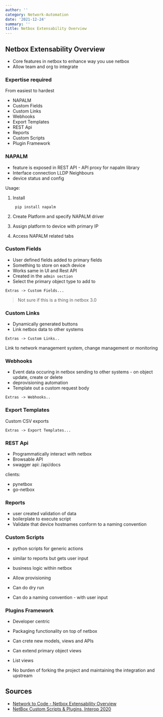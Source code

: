 ```yaml
---
author: ''
category: Network-Automation
date: '2021-12-24'
summary: ''
title: Netbox Extensability Overview
---
```

## Netbox Extensability Overview

* Core features in netbox to enhance way you use netbox
* Allow team and org to integrate

### Expertise required

From easiest to hardest

* NAPALM
* Custom Fields
* Custom Links
* Webhooks
* Export Templates
* REST Api
* Reports
* Custom Scripts
* Plugin Framework

### NAPALM

* feature is exposed in REST API - API proxy for napalm library
* Interface connection LLDP Neighbours
* device status and config

Usage:

1. Install

        pip install napalm

2. Create Platform and specify NAPALM driver
3. Assign platform to device with primary IP
4. Access NAPALM related tabs

### Custom Fields

* User defined fields added to primary fields
* Something to store on each device
* Works same in UI and Rest API
* Created in the `admin section`
* Select the primary object type to add to

`Extras -> Custom Fields...`

> Not sure if this is a thing in netbox 3.0

### Custom Links

* Dynamically generated buttons
* Link netbox data to other systems

`Extras -> Custom Links..`

Link to network management system, change management or monitoring

### Webhooks

* Event data occuring in netbox sending to other systems - on object update, create or delete
* deprovisioning automation
* Template out a custom request body

`Extras -> Webhooks..`

### Export Templates

Custom CSV exports

`Extras -> Export Templates...`

### REST Api

* Programmatically interact with netbox
* Browsable API
* swagger api: /api/docs

clients:

* pynetbox
* go-netbox

### Reports

* user created validation of data
* boilerplate to execute script
* Validate that device hostnames conform to a naming convention

### Custom Scripts

* python scripts for generic actions
* similar to reports but gets user input
* business logic within netbox

* Allow provisioning
* Can do dry run
* Can do a naming convention - with user input

### Plugins Framework

* Developer centric
* Packaging functionality on top of netbox
* Can crete new models, views and APIs
* Can extend primary object views

* List views
* No burden of forking the project and maintaining the integration and upstream

## Sources

* [Network to Code - Netbox Extensability Overview](https://www.youtube.com/watch?v=FSoCzuWOAE0)
* [NetBox Custom Scripts & Plugins, Interop 2020](https://www.youtube.com/watch?v=mjyEJHUDpfk)
